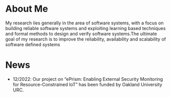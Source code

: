 
About Me
======
My research lies generally in the area of software systems, with a focus on building reliable software systems and exploiting learning based techniques and formal methods to design and verify software systems.The ultimate goal of my research is to improve the reliability, availability and scalability of software defined systems

News
======
* 12/2022: Our project on “ePrism:
Enabling External Security Monitoring for Resource-Constrained IoT” has been funded by Oakland University URC.

